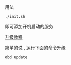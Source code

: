 用法

```
./init.sh
```

即可添加开机启动的服务

[升级教程](https://ask.oceanbase.com/t/topic/35602091)

简单的说 , 运行下面的命令升级

```
obd update
```
